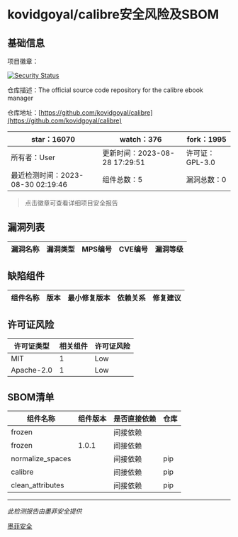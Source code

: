 # kovidgoyal/calibre安全风险及SBOM

## 基础信息

项目徽章：

[![Security Status](https://www.murphysec.com/platform3/v31/badge/1696588348025298944.svg)](https://www.murphysec.com/console/report/1696227020102262784/1696588348025298944)

仓库描述：The official source code repository for the calibre ebook manager

仓库地址：[https://github.com/kovidgoyal/calibre](https://github.com/kovidgoyal/calibre)

| star：16070 | watch：376 | fork：1995 |
| ----------- | -------------- | ------------ |
| 所有者：User | 更新时间：2023-08-28 17:29:51 | 许可证：GPL-3.0 |
| 最近检测时间：2023-08-30 02:19:46 | 组件总数：5 | 漏洞总数：0 |

> 点击徽章可查看详细项目安全报告



## 漏洞列表

| 漏洞名称 | 漏洞类型 | MPS编号 | CVE编号 | 漏洞等级 |
| ------- | ------ | ------- | ------ | ----- |





## 缺陷组件

| 组件名称 | 版本 | 最小修复版本 | 依赖关系 | 修复建议 |
| -------- | ---- | ------------ | -------- | -------- |





## 许可证风险

| 许可证类型 | 相关组件 | 许可证风险 |
| ---------- | -------- | ---------- |
|MIT|1|Low|
|Apache-2.0|1|Low|




## SBOM清单

| 组件名称 | 组件版本 | 是否直接依赖 | 仓库 |
| -------- | -------- | ------------ | ---- |
|frozen||间接依赖||
|frozen|1.0.1|间接依赖||
|normalize_spaces||间接依赖|pip|
|calibre||间接依赖|pip|
|clean_attributes||间接依赖|pip|


------

*此检测报告由墨菲安全提供*

[墨菲安全](www.murphysec.com)